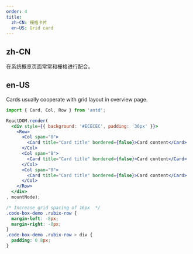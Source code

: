 ```yaml
---
order: 4
title:
  zh-CN: 栅格卡片
  en-US: Grid card
---
```


## zh-CN

在系统概览页面常常和栅格进行配合。

## en-US

Cards usually cooperate with grid layout in overview page.

````jsx
import { Card, Col, Row } from 'antd';

ReactDOM.render(
  <div style={{ background: '#ECECEC', padding: '30px' }}>
    <Row>
      <Col span="8">
        <Card title="Card title" bordered={false}>Card content</Card>
      </Col>
      <Col span="8">
        <Card title="Card title" bordered={false}>Card content</Card>
      </Col>
      <Col span="8">
        <Card title="Card title" bordered={false}>Card content</Card>
      </Col>
    </Row>
  </div>
, mountNode);
````

````css
/* Increase grid spacing of 16px  */
.code-box-demo .rubix-row {
  margin-left: -8px;
  margin-right: -8px;
}
.code-box-demo .rubix-row > div {
  padding: 0 8px;
}
````
